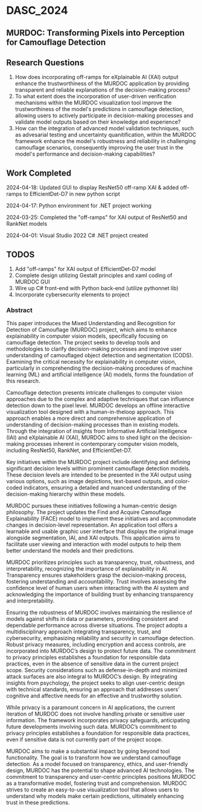# DASC_2024
## MURDOC: Transforming Pixels into Perception for Camouflage Detection

## Research Questions
1. How does incorporating off-ramps for eXplainable AI (XAI) output enhance the trustworthiness of the MURDOC application by providing transparent and reliable explanations of the decision-making process?
2. To what extent does the incorporation of user-driven verification mechanisms within the MURDOC visualization tool improve the trustworthiness of the model's predictions in camouflage detection, allowing users to actively participate in decision-making processes and validate model outputs based on their knowledge and experience? 
3. How can the integration of advanced model validation techniques, such as advesarial testing and uncertainty quanitification, within the MURDOC framework enhance the model's robustness and reliability in challenging camouflage scenarios, consequently improving the user trust in the model's performance and decision-making capabilities?

## Work Completed
2024-04-18: Updated GUI to display ResNet50 off-ramp XAI & added off-ramps to EfficientDet-D7 in new python script

2024-04-17: Python environment for .NET project working

2024-03-25: Completed the "off-ramps" for XAI output of ResNet50 and RankNet models

2024-04-01: Visual Studio 2022 C# .NET project created

## TODOS
1. Add "off-ramps" for XAI output of EfficientDet-D7 model
2. Complete design utilizing Gestalt principles and xaml coding of MURDOC GUI 
3. Wire up C# front-end with Python back-end (utilize pythonnet lib)
4. Incorporate cybersecurity elements to project

### Abstract
This paper introduces the Mixed Understanding and Recognition for Detection of Camouflage (MURDOC) project, which aims to enhance explainability in computer vision models, specifically focusing on camouflage detection. The project seeks to develop tools and methodologies to clarify decision-making processes and improve user understanding of camouflaged object detection and segmentation (CODS). Examining the critical necessity for explainability in computer vision, particularly in comprehending the decision-making procedures of machine learning (ML) and artificial intelligence (AI) models, forms the foundation of this research.

Camouflage detection presents intricate challenges to computer vision approaches due to the complex and adaptive techniques that can influence detection down to the pixel level. MURDOC develops an offline interactive visualization tool designed with a human-in-theloop
approach. This approach enables a more direct and comprehensive application of understanding of decision-making processes than in existing models. Through the integration of insights from Informative Artificial Intelligence (IAI) and eXplainable AI (XAI), MURDOC
aims to shed light on the decision-making processes inherent in contemporary computer vision models, including ResNet50, RankNet, and EfficientDet-D7.

Key initiatives within the MURDOC project include identifying and defining significant decision levels within prominent camouflage detection models. These decision levels are intended to be presented in the XAI output using various options, such as image depictions,
text-based outputs, and color-coded indicators, ensuring a detailed and nuanced understanding of the decision-making hierarchy within these models.

MURDOC pursues these initiatives following a human-centric design philosophy. The project updates the Find and Acquire Camouflage Explainability (FACE) model to implement these initiatives and accommodate changes in decision-level representation. An application
tool offers a learnable and usable graphic user interface that displays the original image alongside segmentation, IAI, and XAI outputs. This application aims to facilitate user viewing and interaction with model outputs to help them better understand the models and their predictions.

MURDOC prioritizes principles such as transparency, trust, robustness, and interpretability, recognizing the importance of explainability in AI. Transparency ensures stakeholders grasp the decision-making process, fostering understanding and accountability. Trust involves
assessing the confidence level of human users when interacting with the AI system and acknowledging the importance of building trust by enhancing transparency and interpretability.

Ensuring the robustness of MURDOC involves maintaining the resilience of models against shifts in data or parameters, providing consistent and dependable performance across diverse situations. The project adopts a multidisciplinary approach integrating transparency, trust, and cybersecurity, emphasizing reliability and security in camouflage detection. Robust privacy measures, including encryption and access controls, are incorporated into MURDOC’s design to protect future data. The commitment to privacy principles establishes a foundation for responsible data practices, even in the absence of sensitive data in the current project scope. Security considerations such as defense-in-depth and minimized attack surfaces are also integral to MURDOC’s design. By integrating insights from psychology, the project seeks to align user-centric design with technical standards, ensuring an approach that addresses users’
cognitive and affective needs for an effective and trustworthy solution.

While privacy is a paramount concern in AI applications, the current iteration of MURDOC does not involve handling private or sensitive user information. The framework incorporates privacy safeguards, anticipating future developments involving such data. MURDOC’s commitment
to privacy principles establishes a foundation for responsible data practices, even if sensitive data is not currently part of the project scope.

MURDOC aims to make a substantial impact by going beyond tool functionality. The goal is to transform how we understand camouflage detection. As a model focused on transparency, ethics, and user-friendly design, MURDOC has the potential to shape advanced AI technologies. The commitment to transparency and user-centric principles positions MURDOC as a transformative model, fostering trust and comprehension. MURDOC strives to create an easy-to-use visualization tool that allows users to understand why models make certain predictions, ultimately enhancing trust in these predictions.
